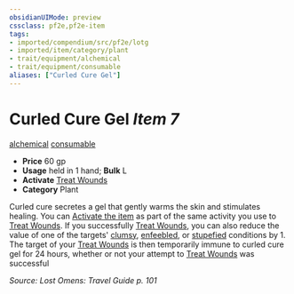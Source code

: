 ```yaml
---
obsidianUIMode: preview
cssclass: pf2e,pf2e-item
tags:
- imported/compendium/src/pf2e/lotg
- imported/item/category/plant
- trait/equipment/alchemical
- trait/equipment/consumable
aliases: ["Curled Cure Gel"]
---
```

# Curled Cure Gel *Item 7*  
[alchemical](alchemical.md)  [consumable](consumable.md)  

- **Price** 60 gp
- **Usage** held in 1 hand; **Bulk** L
- **Activate** [Treat Wounds](treat-wounds.md)
- **Category** Plant

Curled cure secretes a gel that gently warms the skin and stimulates healing. You can [Activate the item](activate-an-item.md) as part of the same activity you use to [Treat Wounds](treat-wounds.md). If you successfully [Treat Wounds](treat-wounds.md), you can also reduce the value of one of the targets' [clumsy](conditions.md#Clumsy), [enfeebled](conditions.md#Enfeebled), or [stupefied](conditions.md#Stupefied) conditions by 1. The target of your [Treat Wounds](treat-wounds.md) is then temporarily immune to curled cure gel for 24 hours, whether or not your attempt to [Treat Wounds](treat-wounds.md) was successful

*Source: Lost Omens: Travel Guide p. 101*